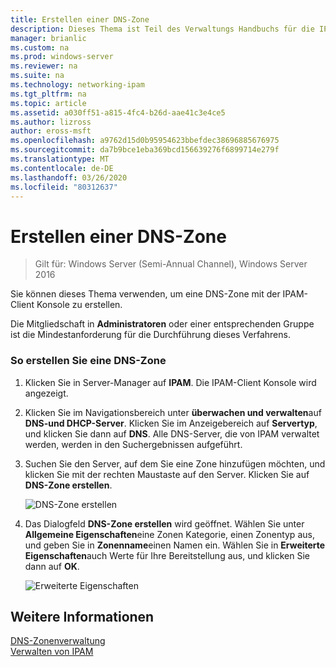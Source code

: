 ```yaml
---
title: Erstellen einer DNS-Zone
description: Dieses Thema ist Teil des Verwaltungs Handbuchs für die IP-Adressverwaltung (IPAM) in Windows Server 2016.
manager: brianlic
ms.custom: na
ms.prod: windows-server
ms.reviewer: na
ms.suite: na
ms.technology: networking-ipam
ms.tgt_pltfrm: na
ms.topic: article
ms.assetid: a030ff51-a815-4fc4-b26d-aae41c3e4ce5
ms.author: lizross
author: eross-msft
ms.openlocfilehash: a9762d15d0b95954623bbefdec38696885676975
ms.sourcegitcommit: da7b9bce1eba369bcd156639276f6899714e279f
ms.translationtype: MT
ms.contentlocale: de-DE
ms.lasthandoff: 03/26/2020
ms.locfileid: "80312637"
---
```

# <a name="create-a-dns-zone"></a>Erstellen einer DNS-Zone

>Gilt für: Windows Server (Semi-Annual Channel), Windows Server 2016

Sie können dieses Thema verwenden, um eine DNS-Zone mit der IPAM-Client Konsole zu erstellen.  
  
Die Mitgliedschaft in **Administratoren** oder einer entsprechenden Gruppe ist die Mindestanforderung für die Durchführung dieses Verfahrens.  
  
### <a name="to-create-a-dns-zone"></a>So erstellen Sie eine DNS-Zone  
  
1.  Klicken Sie in Server-Manager auf **IPAM**. Die IPAM-Client Konsole wird angezeigt.  
  
2.  Klicken Sie im Navigationsbereich unter **überwachen und verwalten**auf **DNS-und DHCP-Server**. Klicken Sie im Anzeigebereich auf **Servertyp**, und klicken Sie dann auf **DNS**. Alle DNS-Server, die von IPAM verwaltet werden, werden in den Suchergebnissen aufgeführt.  
  
3.  Suchen Sie den Server, auf dem Sie eine Zone hinzufügen möchten, und klicken Sie mit der rechten Maustaste auf den Server.  Klicken Sie auf **DNS-Zone erstellen**.  
  
    ![DNS-Zone erstellen](../../media/Create-a-DNS-Zone/ipam_CreateDNSZone_01a.jpg)  
  
4.  Das Dialogfeld **DNS-Zone erstellen** wird geöffnet. Wählen Sie unter **Allgemeine Eigenschaften**eine Zonen Kategorie, einen Zonentyp aus, und geben Sie in **Zonenname**einen Namen ein. Wählen Sie in **Erweiterte Eigenschaften**auch Werte für Ihre Bereitstellung aus, und klicken Sie dann auf **OK**.  
  
    ![Erweiterte Eigenschaften](../../media/Create-a-DNS-Zone/ipam_CreateDNSZone_02a.jpg)  
  
## <a name="see-also"></a>Weitere Informationen  
[DNS-Zonenverwaltung](DNS-Zone-Management.md)  
[Verwalten von IPAM](Manage-IPAM.md)  
  


